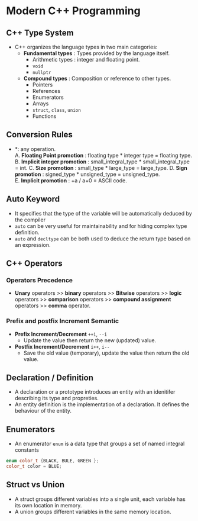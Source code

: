# Modern C++ Programming

## C++ Type System
- C++ organizes the language types in two main categories:
    - **Fundamental types** : Types provided by the language itself.
        - Arithmetic types : integer and floating point.
        - `void`
        - `nullptr`
    - **Compound types** : Composition or reference to other types.
        - Pointers
        - References
        - Enumerators
        - Arrays
        - `struct`, `class`, `union`
        - Functions
## Conversion Rules
  - *: any operation.  
    A. **Floating Point promotion** : floating type * integer type = floating type.
    B. **Implicit integer promotion** : small_integral_type * small_integral_type  = int.
    C. **Size promotion** : small_type * large_type = large_type.
    D. **Sign promotion** : signed_type * unsigned_type = unsigned_type.  
    E. **Implicit promotion** : +a / a+0 = ASCII code.  
## Auto Keyword
- It specifies that the type of the variable will be automatically deduced by the compiler
- `auto` can be very useful for maintainability and for hiding complex type definition.  
- `auto` and `decltype` can be both used to deduce the return type based on an expression.

## C++ Operators
### Operators Precedence 
- **Unary** operators >> **binary** operators >> **Bitwise** operators >> **logic** operators >> **comparison** operators >> **compound assignment** operators >> **comma** operator.  
### Prefix and postfix Increment Semantic
  - **Prefix Increment/Decrement** `++i`, `--i`
      - Update the value then return the new (updated) value.  
  - **Postfix Increment/Decrement** `i++`, `i--`
      - Save the old value (temporary), update the value then return the old value.
   
## Declaration / Definition 
- A declaration or a prototype introduces an entity with an idenitifer describing its type and propreties.
- An entity definition is the implementation of a declaration. It defines the behaviour of the entity.

## Enumerators 
- An enumerator `enum` is a data type that groups a set of named integral constants
```cpp
enum color_t {BLACK, BULE, GREEN };
color_t color = BLUE;
```
## Struct vs Union
- A struct groups different variables into a single unit, each variable has its own location in memory.  
- A union groups different variables in the same memory location.  
